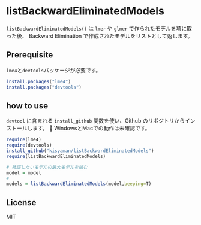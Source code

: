 # listBackwardEliminatedModels

`listBackwardEliminatedModels()` は `lmer` や `glmer` で作られたモデルを項に取った後、
Backward Elimination で作成されたモデルをリストとして返します。

## Prerequisite

`lme4`と`devtools`パッケージが必要です。

```R
install.packages("lme4")
install.packages("devtools")
```

## how to use

`devtool` に含まれる `install_github` 関数を使い、Github のリポジトリからインストールします。
:snake: WindowsとMacでの動作は未確認です。

```R
require(lme4)
require(devtools)
install_github("kisyaman/listBackwardEliminatedModels")
require(listBackwardEliminatedModels)

# 検証したいモデルの最大モデルを組む
model = model
# 
models = listBackwardEliminatedModels(model,beeping=T)

```


## License
MIT
